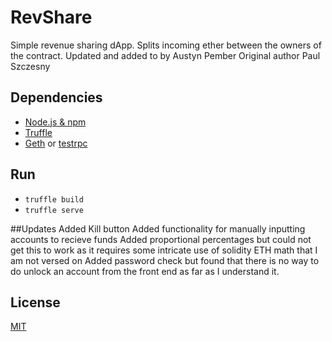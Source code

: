 # RevShare
Simple revenue sharing dApp. Splits incoming ether between the owners of the contract.
Updated and added to by Austyn Pember
Original author Paul Szczesny

## Dependencies
* [Node.js & npm](https://nodejs.org)
* [Truffle](https://github.com/ConsenSys/truffle)
* [Geth](https://github.com/ethereum/go-ethereum/wiki/geth) or [testrpc](https://github.com/ethereumjs/testrpc)

## Run
*  `truffle build`
*  `truffle serve`

##Updates
Added Kill button
Added functionality for manually inputting accounts to recieve funds
Added proportional percentages but could not get this to work as it requires some intricate use of solidity ETH math that I am not versed on
Added password check but found that there is no way to do unlock an account from the front end as far as I understand it.

## License
[MIT](https://github.com/dsystems-io/rev-share/blob/master/LICENSE)

